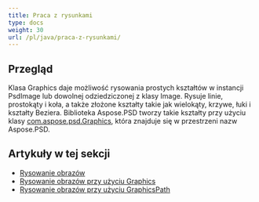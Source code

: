 ```yaml
---
title: Praca z rysunkami
type: docs
weight: 30
url: /pl/java/praca-z-rysunkami/
---
```


## **Przegląd**
Klasa Graphics daje możliwość rysowania prostych kształtów w instancji PsdImage lub dowolnej odziedziczonej z klasy Image. Rysuje linie, prostokąty i koła, a także złożone kształty takie jak wielokąty, krzywe, łuki i kształty Beziera. Biblioteka Aspose.PSD tworzy takie kształty przy użyciu klasy [com.aspose.psd.Graphics](https://reference.aspose.com/psd/java/com.aspose.psd.class-use/Graphics), która znajduje się w przestrzeni nazw Aspose.PSD.


## **Artykuły w tej sekcji**
- [Rysowanie obrazów](/pl/psd/java/rysowanie-obrazow/)
- [Rysowanie obrazów przy użyciu Graphics](/pl/psd/java/rysowanie-obrazow-przy-uzyciu-graphics/)
- [Rysowanie obrazów przy użyciu GraphicsPath](/pl/psd/java/rysowanie-obrazow-przy-uzyciu-graphicspath/)
